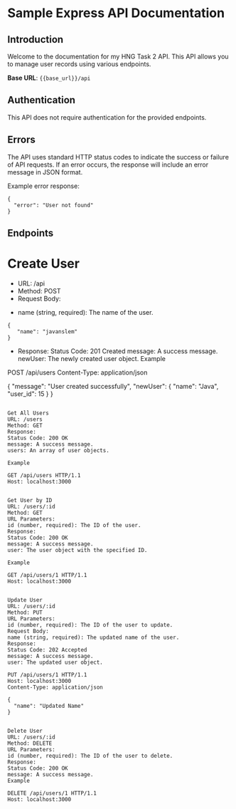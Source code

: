 # Sample Express API Documentation

## Introduction

Welcome to the documentation for my HNG Task 2 API. This API allows you to manage user records using various endpoints.

**Base URL**: `{{base_url}}/api`

## Authentication

This API does not require authentication for the provided endpoints.

## Errors

The API uses standard HTTP status codes to indicate the success or failure of API requests. If an error occurs, the response will include an error message in JSON format.

Example error response:

```
{
  "error": "User not found"
}
```

## Endpoints

# Create User

- URL: /api
- Method: POST
- Request Body:

* name (string, required): The name of the user.

```
{
   "name": "javanslem"
}
```

- Response:
  Status Code: 201 Created
  message: A success message.
  newUser: The newly created user object.
  Example

POST /api/users 
Content-Type: application/json

{
"message": "User created successfully",
"newUser": {
"name": "Java",
"user_id": 15
}
}

```

Get All Users
URL: /users
Method: GET
Response:
Status Code: 200 OK
message: A success message.
users: An array of user objects.

Example

GET /api/users HTTP/1.1
Host: localhost:3000


Get User by ID
URL: /users/:id
Method: GET
URL Parameters:
id (number, required): The ID of the user.
Response:
Status Code: 200 OK
message: A success message.
user: The user object with the specified ID.

Example

GET /api/users/1 HTTP/1.1
Host: localhost:3000


Update User
URL: /users/:id
Method: PUT
URL Parameters:
id (number, required): The ID of the user to update.
Request Body:
name (string, required): The updated name of the user.
Response:
Status Code: 202 Accepted
message: A success message.
user: The updated user object.

PUT /api/users/1 HTTP/1.1
Host: localhost:3000
Content-Type: application/json

{
  "name": "Updated Name"
}


Delete User
URL: /users/:id
Method: DELETE
URL Parameters:
id (number, required): The ID of the user to delete.
Response:
Status Code: 200 OK
message: A success message.
Example

DELETE /api/users/1 HTTP/1.1
Host: localhost:3000
```
